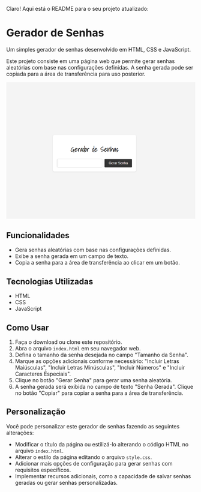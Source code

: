 Claro! Aqui está o README para o seu projeto atualizado:

# Gerador de Senhas

Um simples gerador de senhas desenvolvido em HTML, CSS e JavaScript.

Este projeto consiste em uma página web que permite gerar senhas aleatórias com base nas configurações definidas. A senha gerada pode ser copiada para a área de transferência para uso posterior.

![Screenshot](screenshot.png)

## Funcionalidades

- Gera senhas aleatórias com base nas configurações definidas.
- Exibe a senha gerada em um campo de texto.
- Copia a senha para a área de transferência ao clicar em um botão.

## Tecnologias Utilizadas

- HTML
- CSS
- JavaScript

## Como Usar

1. Faça o download ou clone este repositório.
2. Abra o arquivo `index.html` em seu navegador web.
3. Defina o tamanho da senha desejada no campo "Tamanho da Senha".
4. Marque as opções adicionais conforme necessário: "Incluir Letras Maiúsculas", "Incluir Letras Minúsculas", "Incluir Números" e "Incluir Caracteres Especiais".
5. Clique no botão "Gerar Senha" para gerar uma senha aleatória.
6. A senha gerada será exibida no campo de texto "Senha Gerada". Clique no botão "Copiar" para copiar a senha para a área de transferência.

## Personalização

Você pode personalizar este gerador de senhas fazendo as seguintes alterações:

- Modificar o título da página ou estilizá-lo alterando o código HTML no arquivo `index.html`.
- Alterar o estilo da página editando o arquivo `style.css`.
- Adicionar mais opções de configuração para gerar senhas com requisitos específicos.
- Implementar recursos adicionais, como a capacidade de salvar senhas geradas ou gerar senhas personalizadas.